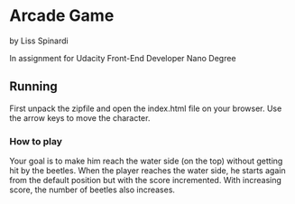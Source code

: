 # Arcade Game

by Liss Spinardi

In assignment for Udacity Front-End Developer Nano Degree

## Running

First unpack the zipfile and open the index.html file on your browser. Use the arrow keys to move the character.

### How to play

Your goal is to make him reach the water side (on the top) without getting hit by the beetles.
When the player reaches the water side, he starts again from the default position but with the score incremented. With increasing score, the number of beetles also increases.